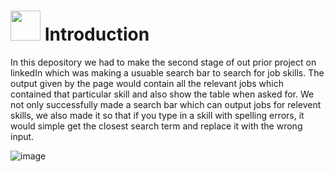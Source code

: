 # <img src="https://media.tenor.com/2ZexrTx-QSQAAAAC/linkedin.gif" width="48" height="48"> **Introduction**

In this depository we had to make the second stage of out prior project on linkedIn which was making a usuable search bar to search for job skills. The output given by the page would contain all the relevant jobs which contained that particular skill and also show the table when asked for. We not only successfully made a search bar which can output jobs for relevent skills, we also made it so that if you type in a skill with spelling errors, it would simple get the closest search term and replace it with the wrong input.

![image](https://media.tenor.com/mpjr5EHFX0QAAAAi/chickenbro-work.gif)
